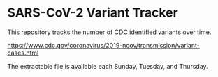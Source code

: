 # SARS-CoV-2 Variant Tracker

This repository tracks the number of CDC identified variants over time.

<https://www.cdc.gov/coronavirus/2019-ncov/transmission/variant-cases.html>

The extractable file is available each Sunday, Tuesday, and Thursday.
